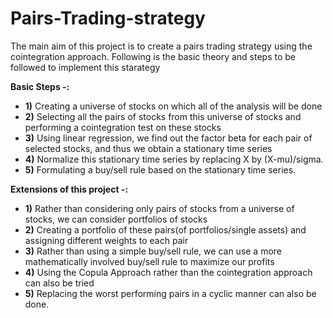 # Pairs-Trading-strategy

The main aim of this project is to create a pairs trading strategy using the cointegration approach. Following is the basic theory and steps to be followed to implement this starategy 

**Basic Steps -:**

- **1)** Creating a universe of stocks on which all of the analysis will be done
- **2)** Selecting all the pairs of stocks from this universe of stocks and performing a cointegration test on these stocks
- **3)** Using linear regression, we find out the factor beta for each pair of selected stocks, and thus we obtain a stationary time series
- **4)** Normalize this stationary time series by replacing X by (X-mu)/sigma.
- **5)** Formulating a buy/sell rule based on the stationary time series.

**Extensions of this project -:**

- **1)** Rather than considering only pairs of stocks from a universe of stocks, we can consider portfolios of stocks
- **2)** Creating a portfolio of these pairs(of portfolios/single assets) and assigning different weights to each pair
- **3)** Rather than using a simple buy/sell rule, we can use a more mathematically involved buy/sell rule to maximize our profits
- **4)** Using the Copula Approach rather than the cointegration approach can also be tried
- **5)** Replacing the worst performing pairs in a cyclic manner can also be done.
